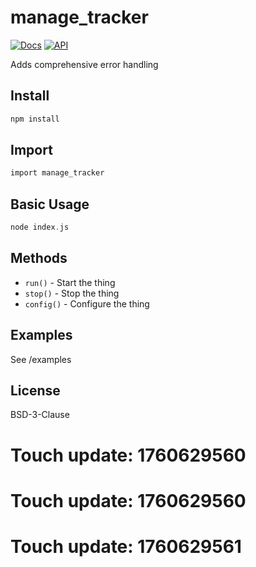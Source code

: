 # manage_tracker

[![Docs](https://img.shields.io/badge/docs-quick_reference-blue)]()
[![API](https://img.shields.io/badge/API-stable-green)]()

Adds comprehensive error handling

## Install
```bash
npm install
```

## Import
```php
import manage_tracker
```

## Basic Usage
```php
node index.js
```

## Methods
- `run()` - Start the thing
- `stop()` - Stop the thing  
- `config()` - Configure the thing

## Examples
See /examples

## License
BSD-3-Clause

# Touch update: 1760629560

# Touch update: 1760629560

# Touch update: 1760629561
